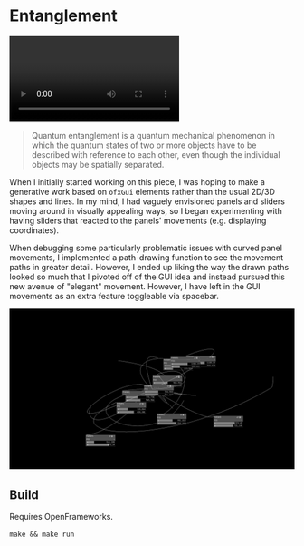 # Entanglement

![](./entanglement.mp4)

> Quantum entanglement is a quantum mechanical phenomenon in which the quantum states of two or more objects have to be described with reference to each other, even though the individual objects may be spatially separated.

When I initially started working on this piece, I was hoping to make a generative work based on `ofxGui` elements rather than the usual 2D/3D shapes and lines. In my mind, I had vaguely envisioned panels and sliders moving around in visually appealing ways, so I began experimenting with having sliders that reacted to the panels' movements (e.g. displaying coordinates).

When debugging some particularly problematic issues with curved panel movements, I implemented a path-drawing function to see the movement paths in greater detail. However, I ended up liking the way the drawn paths looked so much that I pivoted off of the GUI idea and instead pursued this new avenue of "elegant" movement. However, I have left in the GUI movements as an extra feature toggleable via spacebar.

![](./gui.png)

## Build

Requires OpenFrameworks.

```
make && make run
```

